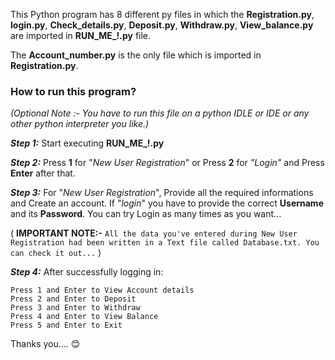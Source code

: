 This Python program has 8 different py files in which the **Registration.py**, **login.py**, **Check_details.py**, **Deposit.py**, **Withdraw.py**, **View_balance.py** are imported in **RUN_ME_!.py** file.

The **Account_number.py** is the only file which is imported in **Registration.py**.

### How to run this program?
*(Optional Note :- You have to run this file on a python IDLE or IDE or any other python interpreter you like.)*

***Step 1:*** Start executing **RUN_ME_!.py**

***Step 2:*** Press **1** for "*New User Registration*" or Press **2** for *"Login"* and Press **Enter** after that.

***Step 3:*** For "*New User Registration*", Provide all the required informations and Create an account. If "*login*" you have to provide the correct **Username** and its **Password**. You can try Login as many times as you want...

( **IMPORTANT NOTE:-** `All the data you've entered during New User Registration had been written in a Text file called Database.txt. You can check it out...` ) 


***Step 4:*** After successfully logging in:
```
Press 1 and Enter to View Account details
Press 2 and Enter to Deposit
Press 3 and Enter to Withdraw
Press 4 and Enter to View Balance
Press 5 and Enter to Exit
```

Thanks you.... :blush:
